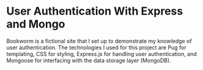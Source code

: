 # User Authentication With Express and Mongo
Bookworm is a fictional site that I set up to demonstrate my knowledge of user authentication. The technologies I used for this project are Pug for templating, CSS for styling, Express.js for handling user authentication, and Mongoose for interfacing with the data storage layer (MongoDB).